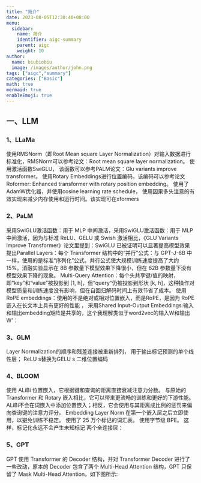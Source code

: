 ```yaml
---
title: "简介"
date: 2023-08-05T12:30:40+08:00
menu:
  sidebar:
    name: 简介
    identifier: aigc-summary
    parent: aigc
    weight: 10
author:
  name: biubiobiu
  image: /images/author/john.png
tags: ["aigc","summary"]
categories: ["Basic"]
math: true
mermaid: true
enableEmoji: true
---
```


## 一、LLM

### 1、LLaMa

使用RMSNorm（即Root Mean square Layer Normalization）对输入数据进行标准化，RMSNorm可以参考论文：Root mean square layer normalization。
使用激活函数SwiGLU， 该函数可以参考PALM论文：Glu variants improve transformer。
使用Rotary Embeddings进行位置编码，该编码可以参考论文 Roformer: Enhanced transformer with rotary position embedding。
使用了AdamW优化器，并使用cosine learning rate schedule，
使用因果多头注意的有效实现来减少内存使用和运行时间。该实现可在xformers


### 2、PaLM

采用SwiGLU激活函数：用于 MLP 中间激活，采用SwiGLU激活函数：用于 MLP 中间激活，因为与标准 ReLU、GELU 或 Swish 激活相比，《GLU Variants Improve Transformer》论文里提到：SwiGLU 已被证明可以显著提高模型效果
提出Parallel Layers：每个 Transformer 结构中的“并行”公式：与 GPT-J-6B 中一样，使用的是标准“序列化”公式。并行公式使大规模训练速度提高了大约 15%。消融实验显示在 8B 参数量下模型效果下降很小，但在 62B 参数量下没有模型效果下降的现象。
Multi-Query Attention：每个头共享键/值的映射，即“key”和“value”被投影到 [1, h]，但“query”仍被投影到形状 [k, h]，这种操作对模型质量和训练速度没有影响，但在自回归解码时间上有效节省了成本。
使用RoPE embeddings：使用的不是绝对或相对位置嵌入，而是RoPE，是因为 RoPE 嵌入在长文本上具有更好的性能 ，
采用Shared Input-Output Embeddings:输入和输出embedding矩阵是共享的，这个我理解类似于word2vec的输入W和输出W'：

### 3、GLM

Layer Normalization的顺序和残差连接被重新排列，
用于输出标记预测的单个线性层；
ReLU s替换为GELU s
二维位置编码

### 4、BLOOM

使用 ALiBi 位置嵌入，它根据键和查询的距离直接衰减注意力分数。 与原始的 Transformer 和 Rotary 嵌入相比，它可以带来更流畅的训练和更好的下游性能。ALiBi不会在词嵌入中添加位置嵌入；相反，它会使用与其距离成比例的惩罚来偏向查询键的注意力评分。
Embedding Layer Norm 在第一个嵌入层之后立即使用，以避免训练不稳定。
使用了 25 万个标记的词汇表。 使用字节级 BPE。 这样，标记化永远不会产生未知标记
两个全连接层：


### 5、GPT

GPT 使用 Transformer 的 Decoder 结构，并对 Transformer Decoder 进行了一些改动，原本的 Decoder 包含了两个 Multi-Head Attention 结构，GPT 只保留了 Mask Multi-Head Attention，如下图所示:


